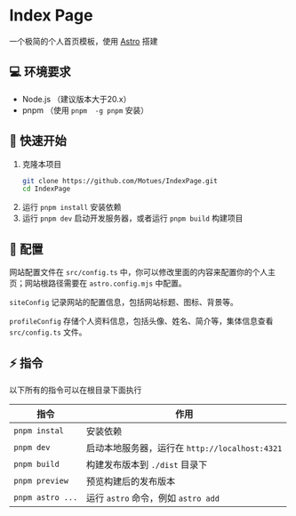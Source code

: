 # Index Page

一个极简的个人首页模板，使用 [Astro](https://astro.build/) 搭建

## 💻 环境要求
- Node.js （建议版本大于20.x）
- pnpm （使用 `pnpm  -g pnpm` 安装）

## 🚀 快速开始

1. 克隆本项目
    ```bash
    git clone https://github.com/Motues/IndexPage.git
    cd IndexPage
    ```
2. 运行 `pnpm install` 安装依赖
3. 运行 `pnpm dev` 启动开发服务器，或者运行 `pnpm build` 构建项目

## 🔨 配置

网站配置文件在 `src/config.ts` 中，你可以修改里面的内容来配置你的个人主页；网站根路径需要在 `astro.config.mjs` 中配置。

`siteConfig` 记录网站的配置信息，包括网站标题、图标、背景等。

`profileConfig` 存储个人资料信息，包括头像、姓名、简介等，集体信息查看 `src/config.ts` 文件。


## ⚡ 指令

以下所有的指令可以在根目录下面执行

| 指令 | 作用 |
| --- | --- |
| `pnpm instal` | 安装依赖 |
| `pnpm dev` | 启动本地服务器，运行在 `http://localhost:4321` |
| `pnpm build` | 构建发布版本到 `./dist` 目录下 |
| `pnpm preview` | 预览构建后的发布版本 |
| `pnpm astro ...` | 运行 `astro` 命令，例如 `astro add` |
